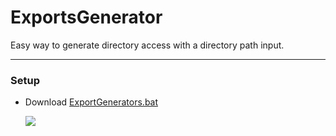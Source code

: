# ExportsGenerator

Easy way to generate directory access with a directory path input.

-----
### Setup

* Download [ExportGenerators.bat](src/ExportGenerator.bat)




  <a href="ignore/Example.jpg" >
    <img src="ignore/Example.jpg">
  </a>
